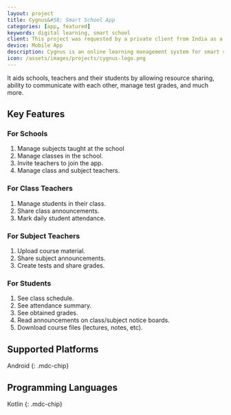 ```yaml
---
layout: project
title: Cygnus&#58; Smart School App
categories: [app, featured]
keywords: digital learning, smart school
client: This project was requested by a private client from India as a general solution which can be implemented in grade schools.
device: Mobile App
description: Cygnus is an online learning management system for smart schools, in shape of a mobile app, developed for a client in India.
icon: /assets/images/projects/cygnus-logo.png
---
```


It aids schools, teachers and their students by allowing resource sharing, ability to communicate with each other, manage test grades, and much more.

## Key Features

### For Schools

1. Manage subjects taught at the school
2. Manage classes in the school.
3. Invite teachers to join the app.
4. Manage class and subject teachers.

### For Class Teachers

1. Manage students in their class.
2. Share class announcements.
3. Mark daily student attendance.

### For Subject Teachers

1. Upload course material.
2. Share subject announcements.
3. Create tests and share grades.

### For Students

1. See class schedule.
2. See attendance summary.
3. See obtained grades.
4. Read announcements on class/subject notice boards.
5. Download course files (lectures, notes, etc).

## Supported Platforms

Android {: .mdc-chip}

## Programming Languages

Kotlin {: .mdc-chip}
